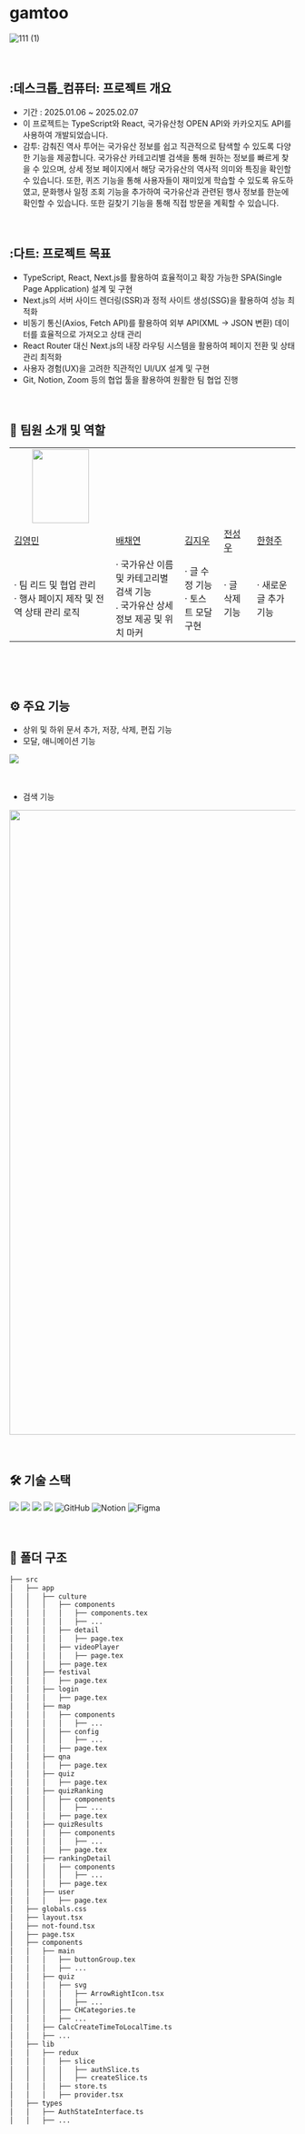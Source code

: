 # gamtoo
![111 (1)](https://github.com/user-attachments/assets/8ba9a856-0e46-4cc1-a28a-386d536320e7)
<br><br><br>


## :데스크톱_컴퓨터: 프로젝트 개요
- 기간 : 2025.01.06 ~ 2025.02.07
- 이 프로젝트는 TypeScript와 React, 국가유산청 OPEN API와 카카오지도 API를 사용하여 개발되었습니다.
- 감투: 감춰진 역사 투어는 국가유산 정보를 쉽고 직관적으로 탐색할 수 있도록 다양한 기능을 제공합니다. 국가유산 카테고리별 검색을 통해 원하는 정보를 빠르게 찾을 수 있으며, 상세 정보 페이지에서 해당 국가유산의 역사적 의미와 특징을 확인할 수 있습니다. 또한, 퀴즈 기능을 통해 사용자들이 재미있게 학습할 수 있도록 유도하였고, 문화행사 일정 조회 기능을 추가하여 국가유산과 관련된 행사 정보를 한눈에 확인할 수 있습니다. 또한 길찾기 기능을 통해 직접 방문을 계획할 수 있습니다.
<br><br><br>

## :다트: 프로젝트 목표
- TypeScript, React, Next.js를 활용하여 효율적이고 확장 가능한 SPA(Single Page Application) 설계 및 구현
- Next.js의 서버 사이드 렌더링(SSR)과 정적 사이트 생성(SSG)을 활용하여 성능 최적화
- 비동기 통신(Axios, Fetch API)를 활용하여 외부 API(XML → JSON 변환) 데이터를 효율적으로 가져오고 상태 관리
- React Router 대신 Next.js의 내장 라우팅 시스템을 활용하여 페이지 전환 및 상태 관리 최적화
- 사용자 경험(UX)을 고려한 직관적인 UI/UX 설계 및 구현
- Git, Notion, Zoom 등의 협업 툴을 활용하여 원활한 팀 협업 진행
<br><br><br>

## 👥 팀원 소개 및 역할
<center>
<table>
  <tbody>
    <tr>
      <td align="center"><img src="https://github.com/user-attachments/assets/afbe467c-8dc7-4bbe-bb3b-6e4eab5f5536" width="100px;" height="130px"/></td>
    </tr>
    <center>
    <tr>
      <td><a href="https://github.com/kimyougmin">김영민</a></td>
      <td><a href="https://github.com/chaeee1">배채연</a></td>
      <td><a href="https://github.com/erase0250">김지우</a></td>
      <td><a href="https://github.com/Castillou">전성우</a></td>
      <td><a href="https://github.com/hhj4569">한형주</a></td>
    </tr>
      <tr>
      <td><a>· 팀 리드 및 협업 관리<br>· 행사 페이지 제작 및 전역 상태 관리 로직</a></td>
      <td><a>· 국가유산 이름 및 카테고리별 검색 기능<br>. 국가유산 상세정보 제공 및 위치 마커</a></td>
      <td><a>· 글 수정 기능<br>· 토스트 모달 구현</a></td>
      <td><a>· 글 삭제 기능</a></td>
      <td><a>· 새로운 글 추가 기능</a></td>
    </tr>
  </tbody>
</table>
</center>
<br><br><br>

## ⚙️ 주요 기능
- 상위 및 하위 문서 추가, 저장, 삭제, 편집 기능
- 모달, 애니메이션 기능
<img src="https://github.com/user-attachments/assets/b667746a-67b8-4247-b9d7-517b223f0491"  />
<br><br><br>

- 검색 기능
<img src="https://github.com/user-attachments/assets/b6f70f95-92af-4484-b788-ee632b6b8fbf" width="1100" />
<br><br><br>

## 🛠️ 기술 스택
<img src="https://img.shields.io/badge/html5-E34F26?style=for-the-badge&logo=html5&logoColor=white"> <img src="https://img.shields.io/badge/css-1572B6?style=for-the-badge&logo=css3&logoColor=white"> <img src="https://img.shields.io/badge/javascript-F7DF1E?style=for-the-badge&logo=javascript&logoColor=black"> 
<img src="https://img.shields.io/badge/Vercel-%23000000?style=for-the-badge&logo=vercel&logoColor=white"/>
 <img alt="GitHub" src ="https://img.shields.io/badge/GitHub-181717.svg?&style=for-the-badge&logo=GitHub&logoColor=white"/> ![Notion](https://img.shields.io/badge/Notion-%23000000.svg?style=for-the-badge&logo=notion&logoColor=white) ![Figma](https://img.shields.io/badge/figma-%23F24E1E.svg?style=for-the-badge&logo=figma&logoColor=white)
<br><br><br>

## 📁 폴더 구조
```bash
├── src
│   ├── app
│   │   ├── culture
│   │   │   ├── components
│   │   │   │   ├── components.tex
│   │   │   │   ├── ...
│   │   │   ├── detail
│   │   │   │   ├── page.tex
│   │   │   ├── videoPlayer
│   │   │   │   ├── page.tex
│   │   │   ├── page.tex
│   │   ├── festival
│   │   │   ├── page.tex
│   │   ├── login
│   │   │   ├── page.tex
│   │   ├── map
│   │   │   ├── components
│   │   │   │   ├── ...
│   │   │   ├── config
│   │   │   │   ├── ...
│   │   │   ├── page.tex
│   │   ├── qna
│   │   │   ├── page.tex
│   │   ├── quiz
│   │   │   ├── page.tex
│   │   ├── quizRanking
│   │   │   ├── components
│   │   │   │   ├── ...
│   │   │   ├── page.tex
│   │   ├── quizResults
│   │   │   ├── components
│   │   │   │   ├── ...
│   │   │   ├── page.tex
│   │   ├── rankingDetail
│   │   │   ├── components
│   │   │   │   ├── ...
│   │   │   ├── page.tex
│   │   ├── user
│   │   │   ├── page.tex
│   ├── globals.css
│   ├── layout.tsx
│   ├── not-found.tsx
│   ├── page.tsx
│   ├── components
│   │   ├── main
│   │   │   ├── buttonGroup.tex
│   │   │   ├── ...
│   │   ├── quiz
│   │   │   ├── svg
│   │   │   │   ├── ArrowRightIcon.tsx
│   │   │   │   ├── ...
│   │   │   ├── CHCategories.te
│   │   │   ├── ...
│   │   ├── CalcCreateTimeToLocalTime.ts
│   │   ├── ...
│   ├── lib
│   │   ├── redux
│   │   │   ├── slice
│   │   │   │   ├── authSlice.ts
│   │   │   │   ├── createSlice.ts
│   │   │   ├── store.ts
│   │   │   ├── provider.tsx
│   ├── types
│   │   ├── AuthStateInterface.ts
│   │   ├── ...
``` 

